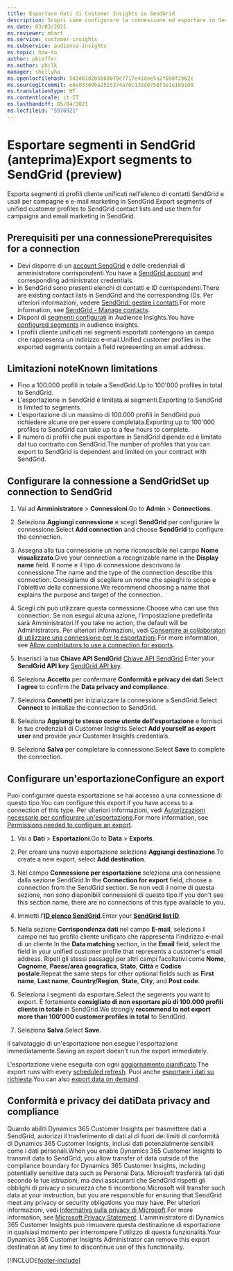 ```yaml
---
title: Esportare dati di Customer Insights in SendGrid
description: Scopri come configurare la connessione ed esportare in SendGrid.
ms.date: 03/03/2021
ms.reviewer: mhart
ms.service: customer-insights
ms.subservice: audience-insights
ms.topic: how-to
author: pkieffer
ms.author: philk
manager: shellyha
ms.openlocfilehash: 5d3d61d2b5b68079c7717e41dee5a2f698f2b62c
ms.sourcegitcommit: e8e03309ba2515374a70c132d0758f3e1e1851d0
ms.translationtype: HT
ms.contentlocale: it-IT
ms.lasthandoff: 05/04/2021
ms.locfileid: "5976921"
---
```

# <a name="export-segments-to-sendgrid-preview"></a><span data-ttu-id="4e986-103">Esportare segmenti in SendGrid (anteprima)</span><span class="sxs-lookup"><span data-stu-id="4e986-103">Export segments to SendGrid (preview)</span></span>

<span data-ttu-id="4e986-104">Esporta segmenti di profili cliente unificati nell'elenco di contatti SendGrid e usali per campagne e e-mail marketing in SendGrid.</span><span class="sxs-lookup"><span data-stu-id="4e986-104">Export segments of unified customer profiles to SendGrid contact lists and use them for campaigns and email marketing in SendGrid.</span></span> 

## <a name="prerequisites-for-a-connection"></a><span data-ttu-id="4e986-105">Prerequisiti per una connessione</span><span class="sxs-lookup"><span data-stu-id="4e986-105">Prerequisites for a connection</span></span>

-   <span data-ttu-id="4e986-106">Devi disporre di un [account SendGrid](https://sendgrid.com/) e delle credenziali di amministratore corrispondenti.</span><span class="sxs-lookup"><span data-stu-id="4e986-106">You have a [SendGrid account](https://sendgrid.com/) and corresponding administrator credentials.</span></span>
-   <span data-ttu-id="4e986-107">In SendGrid sono presenti elenchi di contatti e ID corrispondenti.</span><span class="sxs-lookup"><span data-stu-id="4e986-107">There are existing contact lists in SendGrid and the corresponding IDs.</span></span> <span data-ttu-id="4e986-108">Per ulteriori informazioni, vedere [SendGrid: gestire i contatti](https://sendgrid.com/docs/ui/managing-contacts/create-and-manage-contacts/#manage-contacts).</span><span class="sxs-lookup"><span data-stu-id="4e986-108">For more information, see [SendGrid - Manage contacts](https://sendgrid.com/docs/ui/managing-contacts/create-and-manage-contacts/#manage-contacts).</span></span>
-   <span data-ttu-id="4e986-109">Disponi di [segmenti configurati](segments.md) in Audience Insights.</span><span class="sxs-lookup"><span data-stu-id="4e986-109">You have [configured segments](segments.md) in audience insights.</span></span>
-   <span data-ttu-id="4e986-110">I profili cliente unificati nei segmenti esportati contengono un campo che rappresenta un indirizzo e-mail.</span><span class="sxs-lookup"><span data-stu-id="4e986-110">Unified customer profiles in the exported segments contain a field representing an email address.</span></span>

## <a name="known-limitations"></a><span data-ttu-id="4e986-111">Limitazioni note</span><span class="sxs-lookup"><span data-stu-id="4e986-111">Known limitations</span></span>

- <span data-ttu-id="4e986-112">Fino a 100.000 profili in totale a SendGrid.</span><span class="sxs-lookup"><span data-stu-id="4e986-112">Up to 100'000 profiles in total to SendGrid.</span></span>
- <span data-ttu-id="4e986-113">L'esportazione in SendGrid è limitata ai segmenti.</span><span class="sxs-lookup"><span data-stu-id="4e986-113">Exporting to SendGrid is limited to segments.</span></span>
- <span data-ttu-id="4e986-114">L'esportazione di un massimo di 100.000 profili in SendGrid può richiedere alcune ore per essere completata.</span><span class="sxs-lookup"><span data-stu-id="4e986-114">Exporting up to 100'000 profiles to SendGrid can take up to a few hours to complete.</span></span> 
- <span data-ttu-id="4e986-115">Il numero di profili che puoi esportare in SendGrid dipende ed è limitato dal tuo contratto con SendGrid.</span><span class="sxs-lookup"><span data-stu-id="4e986-115">The number of profiles that you can export to SendGrid is dependent and limited on your contract with SendGrid.</span></span>

## <a name="set-up-connection-to-sendgrid"></a><span data-ttu-id="4e986-116">Configurare la connessione a SendGrid</span><span class="sxs-lookup"><span data-stu-id="4e986-116">Set up connection to SendGrid</span></span>

1. <span data-ttu-id="4e986-117">Vai ad **Amministratore** > **Connessioni**.</span><span class="sxs-lookup"><span data-stu-id="4e986-117">Go to **Admin** > **Connections**.</span></span>

1. <span data-ttu-id="4e986-118">Seleziona **Aggiungi connessione** e scegli **SendGrid** per configurare la connessione.</span><span class="sxs-lookup"><span data-stu-id="4e986-118">Select **Add connection** and choose **SendGrid** to configure the connection.</span></span>

1. <span data-ttu-id="4e986-119">Assegna alla tua connessione un nome riconoscibile nel campo **Nome visualizzato**.</span><span class="sxs-lookup"><span data-stu-id="4e986-119">Give your connection a recognizable name in the **Display name** field.</span></span> <span data-ttu-id="4e986-120">Il nome e il tipo di connessione descrivono la connessione.</span><span class="sxs-lookup"><span data-stu-id="4e986-120">The name and the type of the connection describe this connection.</span></span> <span data-ttu-id="4e986-121">Consigliamo di scegliere un nome che spieghi lo scopo e l'obiettivo della connessione.</span><span class="sxs-lookup"><span data-stu-id="4e986-121">We recommend choosing a name that explains the purpose and target of the connection.</span></span>

1. <span data-ttu-id="4e986-122">Scegli chi può utilizzare questa connessione.</span><span class="sxs-lookup"><span data-stu-id="4e986-122">Choose who can use this connection.</span></span> <span data-ttu-id="4e986-123">Se non esegui alcuna azione, l'impostazione predefinita sarà Amministratori.</span><span class="sxs-lookup"><span data-stu-id="4e986-123">If you take no action, the default will be Administrators.</span></span> <span data-ttu-id="4e986-124">Per ulteriori informazioni, vedi [Consentire ai collaboratori di utilizzare una connessione per le esportazioni](connections.md#allow-contributors-to-use-a-connection-for-exports).</span><span class="sxs-lookup"><span data-stu-id="4e986-124">For more information, see [Allow contributors to use a connection for exports](connections.md#allow-contributors-to-use-a-connection-for-exports).</span></span>

1. <span data-ttu-id="4e986-125">Inserisci la tua **Chiave API SendGrid** [Chiave API SendGrid](https://sendgrid.com/docs/ui/account-and-settings/api-keys/).</span><span class="sxs-lookup"><span data-stu-id="4e986-125">Enter your **SendGrid API key** [SendGrid API key](https://sendgrid.com/docs/ui/account-and-settings/api-keys/).</span></span>

1. <span data-ttu-id="4e986-126">Seleziona **Accetto** per confermare **Conformità e privacy dei dati**.</span><span class="sxs-lookup"><span data-stu-id="4e986-126">Select **I agree** to confirm the **Data privacy and compliance**.</span></span>

1. <span data-ttu-id="4e986-127">Seleziona **Connetti** per inizializzare la connessione a SendGrid.</span><span class="sxs-lookup"><span data-stu-id="4e986-127">Select **Connect** to initialize the connection to SendGrid.</span></span>

1. <span data-ttu-id="4e986-128">Seleziona **Aggiungi te stesso come utente dell'esportazione** e fornisci le tue credenziali di Customer Insights.</span><span class="sxs-lookup"><span data-stu-id="4e986-128">Select **Add yourself as export user** and provide your Customer Insights credentials.</span></span>

1. <span data-ttu-id="4e986-129">Seleziona **Salva** per completare la connessione.</span><span class="sxs-lookup"><span data-stu-id="4e986-129">Select **Save** to complete the connection.</span></span>

## <a name="configure-an-export"></a><span data-ttu-id="4e986-130">Configurare un'esportazione</span><span class="sxs-lookup"><span data-stu-id="4e986-130">Configure an export</span></span>

<span data-ttu-id="4e986-131">Puoi configurare questa esportazione se hai accesso a una connessione di questo tipo.</span><span class="sxs-lookup"><span data-stu-id="4e986-131">You can configure this export if you have access to a connection of this type.</span></span> <span data-ttu-id="4e986-132">Per ulteriori informazioni, vedi [Autorizzazioni necessarie per configurare un'esportazione](export-destinations.md#set-up-a-new-export).</span><span class="sxs-lookup"><span data-stu-id="4e986-132">For more information, see [Permissions needed to configure an export](export-destinations.md#set-up-a-new-export).</span></span>

1. <span data-ttu-id="4e986-133">Vai a **Dati** > **Esportazioni**.</span><span class="sxs-lookup"><span data-stu-id="4e986-133">Go to **Data** > **Exports**.</span></span>

1. <span data-ttu-id="4e986-134">Per creare una nuova esportazione seleziona **Aggiungi destinazione**.</span><span class="sxs-lookup"><span data-stu-id="4e986-134">To create a new export, select **Add destination**.</span></span>

1. <span data-ttu-id="4e986-135">Nel campo **Connessione per esportazione** seleziona una connessione dalla sezione SendGrid.</span><span class="sxs-lookup"><span data-stu-id="4e986-135">In the **Connection for export** field, choose a connection from the SendGrid section.</span></span> <span data-ttu-id="4e986-136">Se non vedi il nome di questa sezione, non sono disponibili connessioni di questo tipo.</span><span class="sxs-lookup"><span data-stu-id="4e986-136">If you don't see this section name, there are no connections of this type available to you.</span></span>

1. <span data-ttu-id="4e986-137">Immetti l'**[ID elenco SendGrid](https://sendgrid.com/docs/ui/managing-contacts/create-and-manage-contacts/#manage-contacts)**.</span><span class="sxs-lookup"><span data-stu-id="4e986-137">Enter your **[SendGrid list ID](https://sendgrid.com/docs/ui/managing-contacts/create-and-manage-contacts/#manage-contacts)**.</span></span>

1. <span data-ttu-id="4e986-138">Nella sezione **Corrispondenza dati** nel campo **E-mail**, seleziona il campo nel tuo profilo cliente unificato che rappresenta l'indirizzo e-mail di un cliente.</span><span class="sxs-lookup"><span data-stu-id="4e986-138">In the **Data matching** section, in the **Email** field, select the field in your unified customer profile that represents a customer's email address.</span></span> <span data-ttu-id="4e986-139">Ripeti gli stessi passaggi per altri campi facoltativi come **Nome**, **Cognome**, **Paese/area geografica**, **Stato**, **Città** e **Codice postale**.</span><span class="sxs-lookup"><span data-stu-id="4e986-139">Repeat the same steps for other optional fields such as **First name**, **Last name**, **Country/Region**, **State**, **City**, and **Post code**.</span></span>

1. <span data-ttu-id="4e986-140">Seleziona i segmenti da esportare.</span><span class="sxs-lookup"><span data-stu-id="4e986-140">Select the segments you want to export.</span></span> <span data-ttu-id="4e986-141">È fortemente **consigliato di non esportare più di 100.000 profili cliente in totale** in SendGrid.</span><span class="sxs-lookup"><span data-stu-id="4e986-141">We strongly **recommend to not export more than 100'000 customer profiles in total** to SendGrid.</span></span> 

1. <span data-ttu-id="4e986-142">Seleziona **Salva**.</span><span class="sxs-lookup"><span data-stu-id="4e986-142">Select **Save**.</span></span>

<span data-ttu-id="4e986-143">Il salvataggio di un'esportazione non esegue l'esportazione immediatamente.</span><span class="sxs-lookup"><span data-stu-id="4e986-143">Saving an export doesn't run the export immediately.</span></span>

<span data-ttu-id="4e986-144">L'esportazione viene eseguita con ogni [aggiornamento pianificato](system.md#schedule-tab).</span><span class="sxs-lookup"><span data-stu-id="4e986-144">The export runs with every [scheduled refresh](system.md#schedule-tab).</span></span> <span data-ttu-id="4e986-145">Puoi anche [esportare i dati su richiesta](export-destinations.md#run-exports-on-demand).</span><span class="sxs-lookup"><span data-stu-id="4e986-145">You can also [export data on demand](export-destinations.md#run-exports-on-demand).</span></span> 

## <a name="data-privacy-and-compliance"></a><span data-ttu-id="4e986-146">Conformità e privacy dei dati</span><span class="sxs-lookup"><span data-stu-id="4e986-146">Data privacy and compliance</span></span>

<span data-ttu-id="4e986-147">Quando abiliti Dynamics 365 Customer Insights per trasmettere dati a SendGrid, autorizzi il trasferimento di dati al di fuori dei limiti di conformità di Dynamics 365 Customer Insights, inclusi dati potenzialmente sensibili come i dati personali.</span><span class="sxs-lookup"><span data-stu-id="4e986-147">When you enable Dynamics 365 Customer Insights to transmit data to SendGrid, you allow transfer of data outside of the compliance boundary for Dynamics 365 Customer Insights, including potentially sensitive data such as Personal Data.</span></span> <span data-ttu-id="4e986-148">Microsoft trasferirà tali dati secondo le tue istruzioni, ma devi assicurarti che SendGrid rispetti gli obblighi di privacy o sicurezza che ti incombono.</span><span class="sxs-lookup"><span data-stu-id="4e986-148">Microsoft will transfer such data at your instruction, but you are responsible for ensuring that SendGrid meet any privacy or security obligations you may have.</span></span> <span data-ttu-id="4e986-149">Per ulteriori informazioni, vedi [Informativa sulla privacy di Microsoft](https://go.microsoft.com/fwlink/?linkid=396732).</span><span class="sxs-lookup"><span data-stu-id="4e986-149">For more information, see [Microsoft Privacy Statement](https://go.microsoft.com/fwlink/?linkid=396732).</span></span>
<span data-ttu-id="4e986-150">L'amministratore di Dynamics 365 Customer Insights può rimuovere questa destinazione di esportazione in qualsiasi momento per interrompere l'utilizzo di questa funzionalità.</span><span class="sxs-lookup"><span data-stu-id="4e986-150">Your Dynamics 365 Customer Insights Administrator can remove this export destination at any time to discontinue use of this functionality.</span></span>


[!INCLUDE[footer-include](../includes/footer-banner.md)]